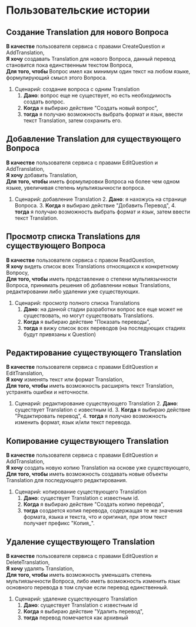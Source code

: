 # Пользовательские истории

## Создание Translation для нового Вопроса
__В качестве__ пользователя сервиса с правами CreateQuestion и AddTranslation,  
__Я хочу__ создавать Translation для нового Вопроса, данный перевод становится пока единственным текстом Вопроса,  
__Для того, чтобы__ Вопрос имел как минимум один текст на любом языке, формулирующий смысл этого Вопроса.  

1. Сценарий: создание вопроса с одним Translation
   1. __Дано__: вопрос еще не существует, но есть необходимость создать вопрос.
   2. __Когда__ я выбираю действие "Создать новый вопрос",
   3. __тогда__ я получаю возможность выбрать формат и язык, ввести текст Translation, затем сохранить его.

## Добавление Translation для существующего Вопроса
__В качестве__ пользователя сервиса с правами EditQuestion и AddTranslation,  
__Я хочу__ добавить Translation,  
__Для того, чтобы__ иметь формулировки Вопроса на более чем одном языке, увеличивая степень мультиязычности вопроса. 

1. Сценарий: добавление Translation
   2. __Дано__: я нахожусь на странице Вопроса.
   3. __Когда__ я выбираю действие "Добавить Перевод",
   4. __тогда__ я получаю возможность выбрать формат и язык, затем ввести текст Translation.

## Просмотр списка Translations для существующего Вопроса
__В качестве__ пользователя сервиса с правом ReadQuestion,  
__Я хочу__ видеть список всех Translations относящихся к конкретному Вопросу,  
__Для того, чтобы__ иметь представление о степени мультиязычности Вопроса, принимать решения об добавлении новых
Translations, редактировании либо удалении уже существующих.

1. Сценарий: просмотр полного списка Translations
   1. __Дано__: на данной стадии разработки вопрос все еще может не существовать, но могут существовать Translations.
   2. __Когда__ я выбираю действие "Показать переводы",
   3. __тогда__ я вижу список всех переводов (на последующих стадиях будут привязаны к Question)

## Редактирование существующего Translation
__В качестве__ пользователя сервиса с правами EditQuestion и EditTranslation,  
__Я хочу__ изменять текст или формат Translation,  
__Для того, чтобы__ иметь возможность расширять текст Translation, устранять ошибки и неточности.

1. Сценарий: редактирование существующего Translation
   2. __Дано__: существует Translation с известным id.
   3. __Когда__ я выбираю действие "Редактировать перевод",
   4. __тогда__ я получаю возможность изменить формат, язык и/или текст перевода.

## Копирование существующего Translation
__В качестве__ пользователя сервиса с правами EditQuestion и AddTranslation,  
__Я хочу__ создать новую копию Translation на основе уже существующего,  
__Для того, чтобы__ иметь возможность создавать новые объекты Translation для последующего редактирования.

1. Сценарий: копирование существующего Translation
   1. __Дано__: существует Translation с известным id.
   2. __Когда__ я выбираю действие "Создать копию перевода",
   3. __тогда__ создается копия перевода, содержащая те же значения формата, языка и текста, что и оригинал, при этом текст получает префикс "Копия_".

## Удаление существующего Translation
__В качестве__ пользователя сервиса с правами EditQuestion и DeleteTranslation,  
__Я хочу__ удалять Translation,  
__Для того, чтобы__ иметь возможность уменьшать степень мультиязычности Вопроса, либо иметь возможность изменить
язык основного перевода в том случае если перевод единственный.

1. Сценарий: удаление существующего Translation
   1. __Дано__: существует Translation с известным id
   2. __Когда__ я выбираю действие "Удалить перевод",
   3. __тогда__ перевод помечается как архивный